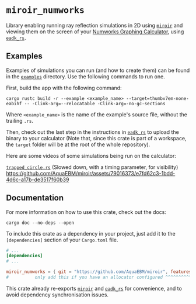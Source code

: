 # `miroir_numworks`

Library enabling running ray reflection simulations in 2D using [`miroir`](../miroir_core) and viewing them on the screen of your [Numworks Graphing Calculator](https://www.numworks.com/), using [`eadk_rs`](https://github.com/AquaEBM/eadk_rs).

## Examples

Examples of simulations you can run (and how to create them) can be found in the [`examples`](examples) directory. Use the following commands to run one.

First, build the app with the following command:

```shell
cargo rustc build -r --example <example_name> --target=thumbv7em-none-eabihf -- -Clink-arg=--relocatable -Clink-arg=-no-gc-sections
```

Where `<example_name>` is the name of the example's source file, without the trailing `.rs`.

Then, check out the last step in the instructions in [`eadk_rs`](https://github.com/AquaEBM/eadk_rs) to upload the binary to your calculator (Note that, since this crate is part of a workspace, the `target` folder will be at the root of the whole repository).

Here are some videos of some simulations being run on the calculator:

[`trapped_circle.rs`](examples/trapped_circle.rs) (Slowed down, with a timing parameter, for visibility)
https://github.com/AquaEBM/miroir/assets/79016373/e7fd62c3-1bdd-4d6c-a17b-de3517f60b39

## Documentation

For more information on how to use this crate, check out the docs:

```shell
cargo doc --no-deps --open
```

To include this crate as a dependency in your project, just add it to the `[dependencies]` section of your `Cargo.toml` file.

```toml
# ...
[dependencies]
# ...

miroir_numworks = { git = "https://github.com/AquaEBM/miroir", features = ["alloc"] }
#          only add this if you have an allocator configured ^^^^^^^^^^^^^^^^^^^^^^
```

This crate already re-exports [`miroir`](../miroir_core) and [`eadk_rs`](https://github.com/AquaEBM/eadk_rs) for convenience, and to avoid dependency synchronisation issues.
